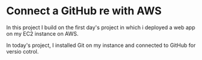 # Connect a GitHub re with AWS

In this project I build on the first day's project in which i deployed a web app on my EC2 instance on AWS.

In today's project, I installed Git on my instance and connected to GitHub for versio cotrol.
